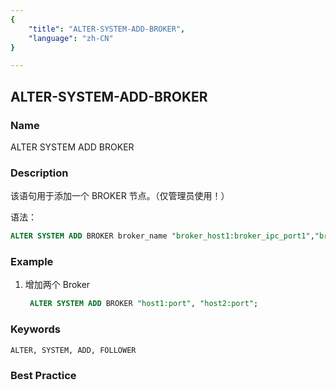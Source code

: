 ```yaml
---
{
    "title": "ALTER-SYSTEM-ADD-BROKER",
    "language": "zh-CN"
}

---
```


<!--
Licensed to the Apache Software Foundation (ASF) under one
or more contributor license agreements.  See the NOTICE file
distributed with this work for additional information
regarding copyright ownership.  The ASF licenses this file
to you under the Apache License, Version 2.0 (the
"License"); you may not use this file except in compliance
with the License.  You may obtain a copy of the License at

  http://www.apache.org/licenses/LICENSE-2.0

Unless required by applicable law or agreed to in writing,
software distributed under the License is distributed on an
"AS IS" BASIS, WITHOUT WARRANTIES OR CONDITIONS OF ANY
KIND, either express or implied.  See the License for the
specific language governing permissions and limitations
under the License.
-->

## ALTER-SYSTEM-ADD-BROKER

### Name

ALTER SYSTEM ADD BROKER

### Description

该语句用于添加一个 BROKER 节点。（仅管理员使用！）

语法：

```sql
ALTER SYSTEM ADD BROKER broker_name "broker_host1:broker_ipc_port1","broker_host2:broker_ipc_port2",...;
```

### Example

1. 增加两个 Broker

   ```sql
    ALTER SYSTEM ADD BROKER "host1:port", "host2:port";
   ```

### Keywords

    ALTER, SYSTEM, ADD, FOLLOWER

### Best Practice

